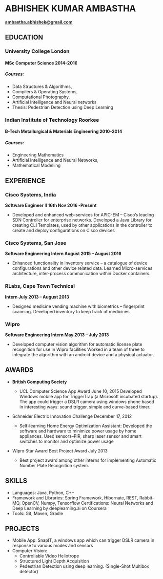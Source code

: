 # ABHISHEK KUMAR AMBASTHA
**ambastha.abhishek@gmail.com**

## EDUCATION

### University College London 
#### MSc Computer Science 2014-2016 
##### Courses: 
* Data Structures & Algorithms, 
* Compilers & Operating Systems, 
* Computational Photography, 
* Artificial Intelligence and Neural networks
* Thesis: Pedestrian Detection using Deep Learning

### Indian Institute of Technology Roorkee
#### B-Tech Metallurgical & Materials Engineering 2010-2014
##### Courses: 
* Engineering Mathematics
* Artificial Intelligence and Neural Networks, 
* Mathematical Modelling

## EXPERIENCE
### Cisco Systems, India 
**Software Engineer II 16th Nov 2016 -Present**
* Developed and enhanced web-services for APIC-EM – Cisco’s leading SDN Controller for enterprise networks. Developed a Java Library for creating CLI Templates, used by other applications in the controller to create and deploy configurations on Cisco devices

### Cisco Systems, San Jose
**Software Engineering Intern August 2015 – August 2016**
* Enhanced functionality in inventory service – a catalogue of device configurations and other device related data. Learned Micro-services architecture, inter-process communication within Docker containers

### RLabs, Cape Town Technical 
**Intern July 2013 – August 2013**
* Designed medicine vending machine with biometrics – fingerprint scanning. Developed inventory to keep track of medicines

### Wipro 
**Software Engineering Intern May 2013 – July 2013**
* Developed computer vision algorithm for automatic license plate recognition for use in Wipro facilities Worked in a team of three to integrate the algorithm with an android device and a physical actuator.

## AWARDS
* **British Computing Society**
  * UCL Computer Science App Award June 10, 2015 Developed Windows mobile app for TriggerTrap (a Microsoft incubated startup). The app could trigger a DSLR camera using windows phone based in interesting ways: sound trigger, simple and curve-based timer.

* Schneider Electric Innovation Challenge December 17, 2012
  * Self-learning Home Energy Optimization Assistant: Developed the software and hardware to minimize power usage by home appliances. Used sensors–PIR, sharp laser sensor and smart switches to monitor and optimize power usage

* Wipro Star Award Best Project Award July 2013
  * Best project award among other interns for implementing Automatic Number Plate Recognition system.

## SKILLS
* Languages: Java, Python, C++
* Framework and Libraries: Spring Framework, Hibernate, REST, Rabbit-MQ, OpenCV, Numpy, Tensorflow Certifications: Neural Networks and Deep Learning by deeplearning.ai on Coursera
* Tools: Git, Maven, Gradle

## PROJECTS
* Mobile App: SnapIT, a windows app which can trigger DSLR camera in response to various modes and sensors 
* Computer Vision: 
  * Controllable Video Heliotrope 
  * Structured Light Depth Acquisition 
  * Pedestrian Detection using deep learning. (Single-Shot Multibox detector)
